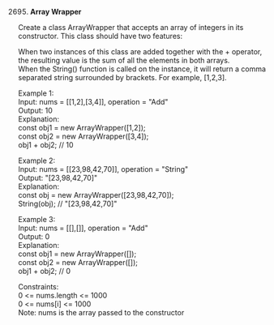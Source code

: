 2695. **Array Wrapper**

Create a class ArrayWrapper that accepts an array of integers in its constructor. This class should have two features:<br>

When two instances of this class are added together with the + operator, the resulting value is the sum of all the elements in both arrays.<br>
When the String() function is called on the instance, it will return a comma separated string surrounded by brackets. For example, [1,2,3].<br>
 

Example 1:<br>
Input: nums = [[1,2],[3,4]], operation = "Add"<br>
Output: 10<br>
Explanation:<br>
const obj1 = new ArrayWrapper([1,2]);<br>
const obj2 = new ArrayWrapper([3,4]);<br>
obj1 + obj2; // 10<br>

Example 2:<br>
Input: nums = [[23,98,42,70]], operation = "String"<br>
Output: "[23,98,42,70]"<br>
Explanation:<br>
const obj = new ArrayWrapper([23,98,42,70]);<br>
String(obj); // "[23,98,42,70]"<br>

Example 3:<br>
Input: nums = [[],[]], operation = "Add"<br>
Output: 0<br>
Explanation:<br>
const obj1 = new ArrayWrapper([]);<br>
const obj2 = new ArrayWrapper([]);<br>
obj1 + obj2; // 0<br>

Constraints:<br>
0 <= nums.length <= 1000<br>
0 <= nums[i] <= 1000<br>
Note: nums is the array passed to the constructor<br>
